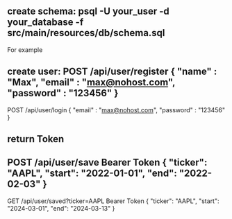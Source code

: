  create schema:
psql -U your_user -d your_database -f src/main/resources/db/schema.sql
--------------------------------

For example

create user:
POST /api/user/register
{
"name" : "Max",
"email" : "max@nohost.com",
"password" : "123456"
}
--------------------------------
POST /api/user/login
{
"email" : "max@nohost.com",
"password" : "123456"
}

return Token
--------------------------------
POST /api/user/save
Bearer Token
{
"ticker": "AAPL",
"start": "2022-01-01",
"end": "2022-02-03"
}
--------------------------------
GET /api/user/saved?ticker=AAPL
Bearer Token
{
"ticker": "AAPL",
"start": "2024-03-01",
"end": "2024-03-13"
}

